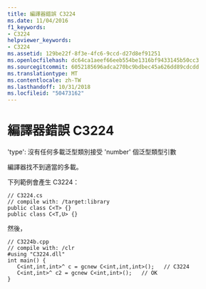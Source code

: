 ```yaml
---
title: 編譯器錯誤 C3224
ms.date: 11/04/2016
f1_keywords:
- C3224
helpviewer_keywords:
- C3224
ms.assetid: 129be22f-8f3e-4fc6-9ccd-d27d8ef91251
ms.openlocfilehash: dc64ca1aeef66eeb554be1316bf9433145b50cc3
ms.sourcegitcommit: 6052185696adca270bc9bdbec45a626dd89cdcdd
ms.translationtype: MT
ms.contentlocale: zh-TW
ms.lasthandoff: 10/31/2018
ms.locfileid: "50473162"
---
```

# <a name="compiler-error-c3224"></a>編譯器錯誤 C3224

'type': 沒有任何多載泛型類別接受 'number' 個泛型類型引數

編譯器找不到適當的多載。

下列範例會產生 C3224：

```
// C3224.cs
// compile with: /target:library
public class C<T> {}
public class C<T,U> {}
```

然後，

```
// C3224b.cpp
// compile with: /clr
#using "C3224.dll"
int main() {
   C<int,int,int>^ c = gcnew C<int,int,int>();   // C3224
   C<int,int>^ c2 = gcnew C<int,int>();   // OK
}
```